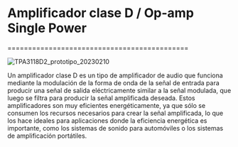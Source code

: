 
# Amplificador clase D / Op-amp Single Power
============================================

![TPA3118D2_prototipo_20230210](https://user-images.githubusercontent.com/88397949/219953369-84a4f688-250c-485a-a901-abb3ea99bb6d.png)

Un amplificador clase D es un tipo de amplificador de audio que funciona mediante la modulación de la forma de onda de la señal de entrada para producir una señal de salida eléctricamente similar a la señal modulada, que luego se filtra para producir la señal amplificada deseada. Estos amplificadores son muy eficientes energéticamente, ya que sólo se consumen los recursos necesarios para crear la señal amplificada, lo que los hace ideales para aplicaciones donde la eficiencia energética es importante, como los sistemas de sonido para automóviles o los sistemas de amplificación portátiles.

